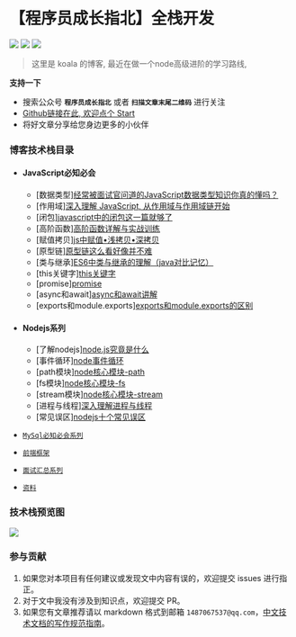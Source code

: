 # 【程序员成长指北】全栈开发

[<img src="https://img.shields.io/badge/%E6%8E%98%E9%87%91-4k-42b983.svg">](https://juejin.im/user/5cf288385188254abb110e3b)
[<img src="https://img.shields.io/badge/思否-2.3k-42b983.svg">](https://segmentfault.com/u/na_5a545653c24d9)
[<img src="https://img.shields.io/badge/慕课-认证作者-42b983.svg">](https://segmentfault.com/u/na_5a545653c24d9)

> 这里是 koala 的博客, 最近在做一个node高级进阶的学习路线, 

**支持一下**
- 搜索公众号 **```程序员成长指北```** 或者 **```扫描文章末尾二维码```** 进行关注
- [Github链接在此, 欢迎点个 Start](https://github.com/koala-coding/goodBlog)
- 将好文章分享给您身边更多的小伙伴

### 博客技术栈目录
- #### JavaScript必知必会
  - [数据类型][经常被面试官问道的JavaScript数据类型知识你真的懂吗？](/docs/javascript/datatype.md)
  - [作用域][深入理解 JavaScript, 从作用域与作用域链开始](/docs/javascript/scoped.md)
  - [闭包][javascript中的闭包这一篇就够了](/docs/javascript/closure.md)
  - [高阶函数][高阶函数详解与实战训练](/docs/javascript/higherFunc.md)
  - [赋值拷贝][js中赋值•浅拷贝•深拷贝](/docs/javascript/copy.md)
  - [原型链][原型链这么看好像并不难](/docs/javascript/prototype.md)
  - [类与继承][ES6中类与继承的理解（java对比记忆）](/docs/javascript/classInherit.md)
  - [this关键字][this关键字](/docs/javascript/this.md)
  - [promise][promise](/docs/javascript/promise.md)
  - [async和await][async和await讲解](/docs/javascript/async-await.md)
  - [exports和module.exports][exports和module.exports的区别](/docs/javascript/exports.md)  

- #### Nodejs系列
  - [了解nodejs][node.js究竟是什么](/docs/node/what.md)
  - [事件循环][node事件循环](/docs/node/eventLoop.md)
  - [path模块][node核心模块-path](/docs/node/path.md)
  - [fs模块][node核心模块-fs](/docs/node/fs.md)
  - [stream模块][node核心模块-stream](/docs/node/stream.md)
  - [进程与线程][深入理解进程与线程](/docs/node/processAndThread.md)
  - [常见误区][nodejs十个常见误区](/docs/node/errors.md)
  
- [`MySql必知必会系列`](/docs/database/mysql/baseFrame.md)
- [`前端框架`](/docs/webframe/vue/messageWays.md)
- [`面试汇总系列`](/docs/interview/vue.md)
- [`资料`](/docs/javascript/base.md)

### 技术栈预览图
![](http://img.xiaogangzai.cn/way.jpg)

### 参与贡献

1. 如果您对本项目有任何建议或发现文中内容有误的，欢迎提交 issues 进行指正。
2. 对于文中我没有涉及到知识点，欢迎提交 PR。
3. 如果您有文章推荐请以 markdown 格式到邮箱 `1487067537@qq.com`，[中文技术文档的写作规范指南](https://github.com/ruanyf/document-style-guide)。

